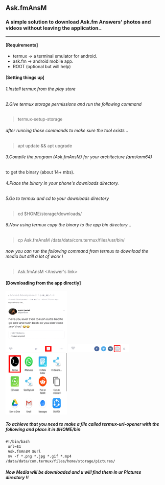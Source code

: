 ## Ask.fmAnsM
### A simple solution to download Ask.fm Answers' photos and videos without leaving the application..
_________________________________________

#### [Requirements]
- termux -> a terminal emulator for android.
- ask.fm -> android mobile app.
- ROOT (optional but will help)

#### [Setting things up]
###### 1.Install termux from the play store
###### 2.Give termux storage permissions and run the following command
>termux-setup-storage

###### after running those commands to make sure the tool exists ..

>apt update && apt upgrade

###### 3.Compile the program (Ask.fmAnsM) for your architecture (arm/arm64)
to get the binary (about 14+ mbs).

###### 4.Place the binary in your phone's downloads directory.  

###### 5.Go to termux and cd to your downloads directory

>cd $HOME/storage/downloads/

###### 6.Now using termux copy the binary to the app bin directory ..

>cp Ask.fmAnsM /data/data/com.termux/files/usr/bin/

###### now you can run the following command from termux to download the media but still a lot of work !

>Ask.fmAnsM <Answer's link>

#### [Downloading from the app directly]

<img src="https://github.com/ahmdaeyz/Ask.fmAnsM/blob/master/media/1.jpg" width="200" height="200">

<img src="https://github.com/ahmdaeyz/Ask.fmAnsM/blob/master/media/2.jpg" width="200">

<img src="https://github.com/ahmdaeyz/Ask.fmAnsM/blob/master/media/3.jpg" width="200" height="200">

##### To achieve that you need to make a file called termux-url-opener with the following and place it in $HOME/bin

```
#!/bin/bash
 url=$1
 Ask.fmAnsM $url
 mv -f *.png *.jpg *.gif *.mp4 /data/data/com.termux/files/home/storage/pictures/
```
 ##### Now Media will be downloaded and u will find them in ur Pictures directory !!
